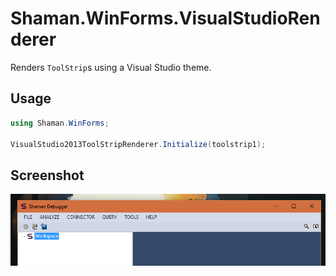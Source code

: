 # Shaman.WinForms.VisualStudioRenderer

Renders `ToolStrip`s using a Visual Studio theme.

## Usage
```csharp
using Shaman.WinForms;

VisualStudio2013ToolStripRenderer.Initialize(toolstrip1);
```

## Screenshot
![Visual Studio Renderer screenshot](https://raw.githubusercontent.com/antiufo/Shaman.WinForms.VisualStudioRenderer/master/images/VisualStudioRenderer.png)